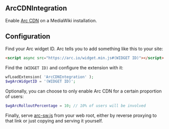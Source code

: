 ## ArcCDNIntegration
Enable [Arc CDN](https://arc.io) on a MediaWiki installation.

## Configuration
Find your Arc widget ID. Arc tells you to add something like this to your site:
```html
<script async src="https://arc.io/widget.min.js#(WIDGET ID)"></script>
```
Find the `(WIDGET ID)` and configure the extension with it:
```php
wfLoadExtension( 'ArcCDNIntegration' );
$wgArcWidgetID = '(WIDGET ID)';
```
Optionally, you can choose to only enable Arc CDN for a certain proportion of users:
```php
$wgArcRolloutPercentage = 10; // 10% of users will be involved
```
Finally, serve [arc-sw.js](https://arc.io/arc-sw.js) from your web root, either by reverse proxying to that link or just copying and serving it yourself.
